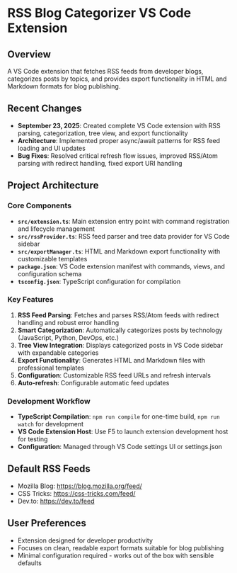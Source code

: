 # RSS Blog Categorizer VS Code Extension

## Overview
A VS Code extension that fetches RSS feeds from developer blogs, categorizes posts by topics, and provides export functionality in HTML and Markdown formats for blog publishing.

## Recent Changes
- **September 23, 2025**: Created complete VS Code extension with RSS parsing, categorization, tree view, and export functionality
- **Architecture**: Implemented proper async/await patterns for RSS feed loading and UI updates
- **Bug Fixes**: Resolved critical refresh flow issues, improved RSS/Atom parsing with redirect handling, fixed export URI handling

## Project Architecture

### Core Components
- **`src/extension.ts`**: Main extension entry point with command registration and lifecycle management
- **`src/rssProvider.ts`**: RSS feed parser and tree data provider for VS Code sidebar
- **`src/exportManager.ts`**: HTML and Markdown export functionality with customizable templates
- **`package.json`**: VS Code extension manifest with commands, views, and configuration schema
- **`tsconfig.json`**: TypeScript configuration for compilation

### Key Features
1. **RSS Feed Parsing**: Fetches and parses RSS/Atom feeds with redirect handling and robust error handling
2. **Smart Categorization**: Automatically categorizes posts by technology (JavaScript, Python, DevOps, etc.)
3. **Tree View Integration**: Displays categorized posts in VS Code sidebar with expandable categories
4. **Export Functionality**: Generates HTML and Markdown files with professional templates
5. **Configuration**: Customizable RSS feed URLs and refresh intervals
6. **Auto-refresh**: Configurable automatic feed updates

### Development Workflow
- **TypeScript Compilation**: `npm run compile` for one-time build, `npm run watch` for development
- **VS Code Extension Host**: Use F5 to launch extension development host for testing
- **Configuration**: Managed through VS Code settings UI or settings.json

## Default RSS Feeds
- Mozilla Blog: https://blog.mozilla.org/feed/
- CSS Tricks: https://css-tricks.com/feed/
- Dev.to: https://dev.to/feed

## User Preferences
- Extension designed for developer productivity
- Focuses on clean, readable export formats suitable for blog publishing
- Minimal configuration required - works out of the box with sensible defaults